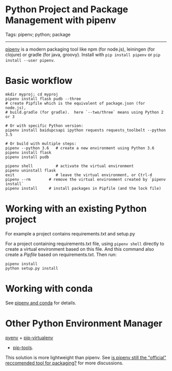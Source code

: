 # Python Project and Package Management with pipenv
Tags: pipenv; python; package

------

[pipenv](https://github.com/kennethreitz/pipenv) is a modern packaging tool
like npm (for node.js), leiningen (for clojure) or gradle (for java, groovy).
Install with `pip install pipenv` or `pip install --user pipenv`.

# Basic workflow

```
mkdir myproj; cd myproj
pipenv install flask pudb --three
# create Pipfile which is the equivalent of package.json (for node.js),
# build.gradle (for gradle).  here `--two/three` means using Python 2 or 3

# Or with specific Python version:
pipenv install baidupcsapi ipython requests requests_toolbelt --python 3.5

# Or build with multiple steps:
pipenv --python 3.6   # create a new environment using Python 3.6
pipenv install flask
pipenv install pudb

pipenv shell          # activate the virtual environment
pipenv uninstall flask
exit                  # leave the virtual environment, or Ctrl-d
pipenv --rm        # remove the virtual environment created by `pipenv install`
pipenv install     # install packages in Pipfile (and the lock file)
```

# Working with an existing Python project

For example a project contains requirements.txt and setup.py

For a project containing requirements.txt file, using `pipenv shell` directly
to create a virtual environment based on this file.
And this command also create a *Pipfile* based on requirements.txt.
Then run:
```
pipenv install
python setup.py install
```

# Working with conda

See [pipenv and conda](https://docs.pipenv.org/advanced/#pipenv-and-conda) for details.

# Other Python Environment Manager

[pyenv](https://github.com/pyenv/pyenv) + [pip-virtualenv](https://github.com/pyenv/pyenv-virtualenv)
+ [pip-tools](https://github.com/jazzband/pip-tools).

This solution is more lightweight than pipenv.
See [is pipenv still the "official" reccomended tool for packaging?](https://www.reddit.com/r/Python/comments/7gr3qw/is_pipenv_still_the_official_reccomended_tool_for/?sort=top)
for more discussions.
